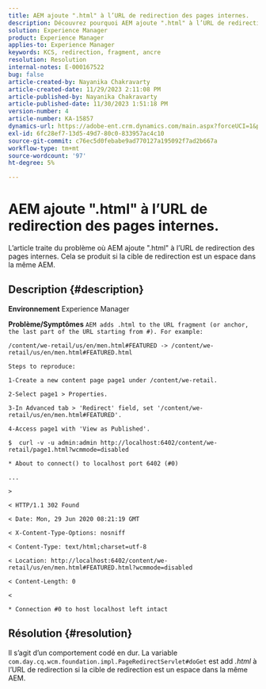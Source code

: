 ```yaml
---
title: AEM ajoute ".html" à l’URL de redirection des pages internes.
description: Découvrez pourquoi AEM ajoute ".html" à l’URL de redirection des pages internes
solution: Experience Manager
product: Experience Manager
applies-to: Experience Manager
keywords: KCS, redirection, fragment, ancre
resolution: Resolution
internal-notes: E-000167522
bug: false
article-created-by: Nayanika Chakravarty
article-created-date: 11/29/2023 2:11:08 PM
article-published-by: Nayanika Chakravarty
article-published-date: 11/30/2023 1:51:18 PM
version-number: 4
article-number: KA-15857
dynamics-url: https://adobe-ent.crm.dynamics.com/main.aspx?forceUCI=1&pagetype=entityrecord&etn=knowledgearticle&id=3507b822-c18e-ee11-8179-6045bd006b4b
exl-id: 6fc28ef7-13d5-49d7-80c0-833957ac4c10
source-git-commit: c76ec5d0febabe9ad770127a195092f7ad2b667a
workflow-type: tm+mt
source-wordcount: '97'
ht-degree: 5%

---
```


# AEM ajoute &quot;.html&quot; à l’URL de redirection des pages internes.


L’article traite du problème où AEM ajoute &quot;.html&quot; à l’URL de redirection des pages internes. Cela se produit si la cible de redirection est un espace dans la même AEM.

## Description {#description}


<b>Environnement</b>
Experience Manager

<b>Problème/Symptômes</b>
`AEM adds .html to the URL fragment (or anchor, the last part of the URL starting from #). For example:`


```
/content/we-retail/us/en/men.html#FEATURED -> /content/we-retail/us/en/men.html#FEATURED.html

Steps to reproduce:
```



```
1-Create a new content page page1 under /content/we-retail.
```



```
2-Select page1 > Properties.
```



```
3-In Advanced tab > 'Redirect' field, set '/content/we-retail/us/en/men.html#FEATURED'.
```



```
4-Access page1 with 'View as Published'.
```



```
$  curl -v -u admin:admin http://localhost:6402/content/we-retail/page1.html?wcmmode=disabled
```



```
* About to connect() to localhost port 6402 (#0)
```



```
...
```



```
>
```



```
< HTTP/1.1 302 Found
```



```
< Date: Mon, 29 Jun 2020 08:21:19 GMT
```



```
< X-Content-Type-Options: nosniff
```



```
< Content-Type: text/html;charset=utf-8
```



```
< Location: http://localhost:6402/content/we-retail/us/en/men.html#FEATURED.html?wcmmode=disabled
```



```
< Content-Length: 0
```



```
<
```



```
* Connection #0 to host localhost left intact
```



## Résolution {#resolution}


Il s’agit d’un comportement codé en dur. La variable `com.day.cq.wcm.foundation.impl.PageRedirectServlet#doGet` est add *.html* à l’URL de redirection si la cible de redirection est un espace dans la même AEM.
